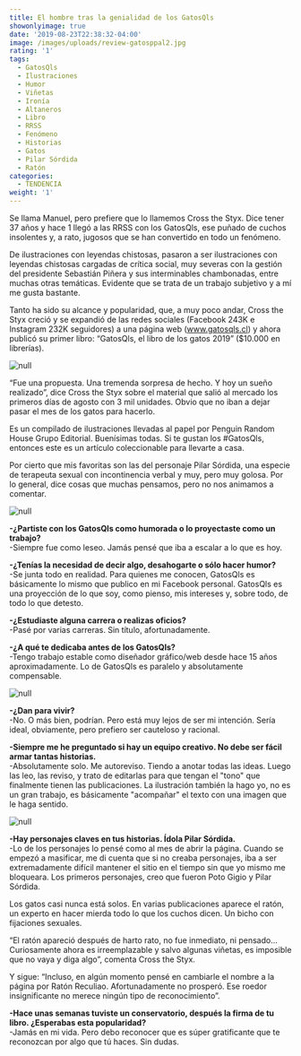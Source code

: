```yaml
---
title: El hombre tras la genialidad de los GatosQls
showonlyimage: true
date: '2019-08-23T22:38:32-04:00'
image: /images/uploads/review-gatosppal2.jpg
rating: '1'
tags:
  - GatosQls
  - Ilustraciones
  - Humor
  - Viñetas
  - Ironía
  - Altaneros
  - Libro
  - RRSS
  - Fenómeno
  - Historias
  - Gatos
  - Pilar Sórdida
  - Ratón
categories:
  - TENDENCIA
weight: '1'
---
```

Se llama Manuel, pero prefiere que lo llamemos Cross the Styx. Dice tener 37 años y hace 1 llegó a las RRSS con los GatosQls, ese puñado de cuchos insolentes y, a rato, jugosos que se han convertido en todo un fenómeno.

<!--more-->

De ilustraciones con leyendas chistosas, pasaron a ser ilustraciones con leyendas chistosas cargadas de crítica social, muy severas con la gestión del presidente Sebastián Piñera y sus interminables chambonadas, entre muchas otras temáticas. Evidente que se trata de un trabajo subjetivo y a mí me gusta bastante.

Tanto ha sido su alcance y popularidad, que, a muy poco andar, Cross the Styx creció y se expandió de las redes sociales (Facebook 243K e Instagram 232K seguidores) a una página web (www.gatosqls.cl) y ahora publicó su primer libro: “GatosQls, el libro de los gatos 2019” ($10.000 en librerías).

![null](/images/uploads/review-gatos2.jpg)

“Fue una propuesta. Una tremenda sorpresa de hecho. Y hoy un sueño realizado”, dice Cross the Styx sobre el material que salió al mercado los primeros días de agosto con 3 mil unidades. Obvio que no iban a dejar pasar el mes de los gatos para hacerlo. 

Es un compilado de ilustraciones llevadas al papel por Penguin Random House Grupo Editorial. Buenísimas todas. Si te gustan los #GatosQls, entonces este es un artículo coleccionable para llevarte a casa.

Por cierto que mis favoritas son las del personaje Pilar Sórdida, una especie de terapeuta sexual con incontinencia verbal y muy, pero muy golosa. Por lo general, dice cosas que muchas pensamos, pero no nos animamos a comentar.

![null](/images/uploads/review-gatos5.jpg)

**\-¿Partiste con los GatosQls como humorada o lo proyectaste como un trabajo?**\
-Siempre fue como leseo. Jamás pensé que iba a escalar a lo que es hoy.

**\-¿Tenías la necesidad de decir algo, desahogarte o sólo hacer humor?**\
-Se junta todo en realidad. Para quienes me conocen, GatosQls es básicamente lo mismo que publico en mi Facebook personal. GatosQls es una proyección de lo que soy, como pienso, mis intereses y, sobre todo, de todo lo que detesto.

**\-¿Estudiaste alguna carrera o realizas oficios?**\
-Pasé por varias carreras. Sin título, afortunadamente.

**\-¿A qué te dedicaba antes de los GatosQls?**\
-Tengo trabajo estable como diseñador gráfico/web desde hace 15 años aproximadamente. Lo de GatosQls es paralelo y absolutamente compensable.

![null](/images/uploads/review-gatos6.jpg)

**\-¿Dan para vivir?**\
-No. O más bien, podrían. Pero está muy lejos de ser mi intención. Sería ideal, obviamente, pero prefiero ser cauteloso y racional.

**\-Siempre me he preguntado si hay un equipo creativo. No debe ser fácil armar tantas historias.**\
-Absolutamente solo. Me autoreviso. Tiendo a anotar todas las ideas. Luego las leo, las reviso, y trato de editarlas para que tengan el "tono" que finalmente tienen las publicaciones. La ilustración también la hago yo, no es un gran trabajo, es básicamente "acompañar" el texto con una imagen que le haga sentido.

![null](/images/uploads/review-gatos4.jpg)

**\-Hay personajes claves en tus historias. Ídola Pilar Sórdida.**\
-Lo de los personajes lo pensé como al mes de abrir la página. Cuando se empezó a masificar, me di cuenta que si no creaba personajes, iba a ser extremadamente difícil mantener el sitio en el tiempo sin que yo mismo me bloqueara. Los primeros personajes, creo que fueron Poto Gigio y Pilar Sórdida. 

Los gatos casi nunca está solos. En varias publicaciones aparece el ratón, un experto en hacer mierda todo lo que los cuchos dicen. Un bicho con fijaciones sexuales. 

“El ratón apareció después de harto rato, no fue inmediato, ni pensado... Curiosamente ahora es irreemplazable y salvo algunas viñetas, es imposible que no vaya y diga algo”, comenta Cross the Styx.

Y sigue: “Incluso, en algún momento pensé en cambiarle el nombre a la página por Ratón Reculiao. Afortunadamente no prosperó. Ese roedor insignificante no merece ningún tipo de reconocimiento”.

**\-Hace unas semanas tuviste un conservatorio, después la  firma de tu libro. ¿Esperabas esta popularidad?**\
-Jamás en mi vida. Pero debo reconocer que es súper gratificante que te reconozcan por algo que tú haces. Sin dudas.
